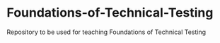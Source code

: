 # Foundations-of-Technical-Testing
Repository to be used for teaching Foundations of Technical Testing
